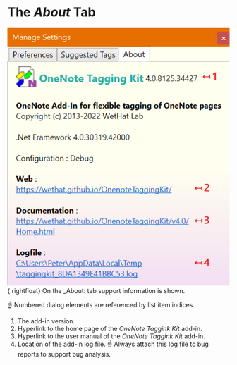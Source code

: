 # The _About_ Tab

![About Tab](images/AboutTab.png){.rightfloat}
On the _About: tab support information is shown.

:point_up: Numbered dialog elements are referenced by list item indices.

1. The add-in version.
2. Hyperlink to the home page of the _OneNote Taggink Kit_ add-in.
3. Hyperlink to the user manual of the _OneNote Taggink Kit_ add-in.
4. Location of the add-in log file.
   :point_up: Always attach this log file to bug reports to support bug
   analysis.